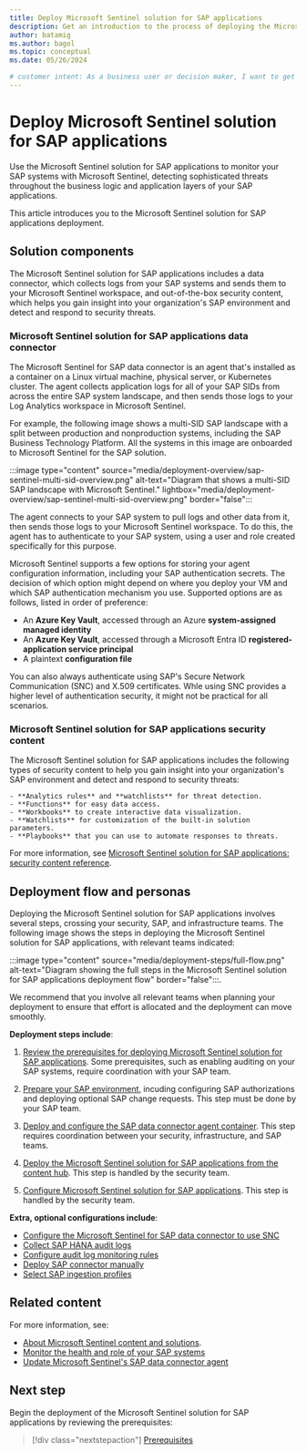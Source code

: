 ```yaml
---
title: Deploy Microsoft Sentinel solution for SAP applications
description: Get an introduction to the process of deploying the Microsoft Sentinel solution for SAP applications.
author: batamig
ms.author: bagol
ms.topic: conceptual
ms.date: 05/26/2024

# customer intent: As a business user or decision maker, I want to get an overview of how to deploy the Microsoft Sentinel solution for SAP applications so that I know the scope of the information I need and how to access it.
---
```


# Deploy Microsoft Sentinel solution for SAP applications

Use the Microsoft Sentinel solution for SAP applications to monitor your SAP systems with Microsoft Sentinel, detecting sophisticated threats throughout the business logic and application layers of your SAP applications.

This article introduces you to the Microsoft Sentinel solution for SAP applications deployment.

## Solution components

The Microsoft Sentinel solution for SAP applications includes a data connector, which collects logs from your SAP systems and sends them to your Microsoft Sentinel workspace, and out-of-the-box security content, which helps you gain insight into your organization's SAP environment and detect and respond to security threats.

### Microsoft Sentinel solution for SAP applications data connector

The Microsoft Sentinel for SAP data connector is an agent that's installed as a container on a Linux virtual machine, physical server, or Kubernetes cluster. The agent collects application logs for all of your SAP SIDs from across the entire SAP system landscape, and then sends those logs to your Log Analytics workspace in Microsoft Sentinel.

For example, the following image shows a multi-SID SAP landscape with a split between production and nonproduction systems, including the SAP Business Technology Platform. All the systems in this image are onboarded to Microsoft Sentinel for the SAP solution.

:::image type="content" source="media/deployment-overview/sap-sentinel-multi-sid-overview.png" alt-text="Diagram that shows a multi-SID SAP landscape with Microsoft Sentinel." lightbox="media/deployment-overview/sap-sentinel-multi-sid-overview.png" border="false":::

The agent connects to your SAP system to pull logs and other data from it, then sends those logs to your Microsoft Sentinel workspace. To do this, the agent has to authenticate to your SAP system, using a user and role created specifically for this purpose.

Microsoft Sentinel supports a few options for storing your agent configuration information, including your SAP authentication secrets. The decision of which option might depend on where you deploy your VM and which SAP authentication mechanism you use. Supported options are as follows, listed in order of preference:

- An **Azure Key Vault**, accessed through an Azure **system-assigned managed identity**
- An **Azure Key Vault**, accessed through a Microsoft Entra ID **registered-application service principal**
- A plaintext **configuration file**

You can also always authenticate using SAP's Secure Network Communication (SNC) and X.509 certificates. Whle using SNC provides a higher level of authentication security, it might not be practical for all scenarios.

### Microsoft Sentinel solution for SAP applications security content

The Microsoft Sentinel solution for SAP applications includes the following types of security content to help you gain insight into your organization's SAP environment and detect and respond to security threats:

    - **Analytics rules** and **watchlists** for threat detection.
    - **Functions** for easy data access.
    - **Workbooks** to create interactive data visualization.
    - **Watchlists** for customization of the built-in solution parameters.
    - **Playbooks** that you can use to automate responses to threats.

For more information, see [Microsoft Sentinel solution for SAP applications: security content reference](sap-solution-security-content.md).

## Deployment flow and personas

Deploying the Microsoft Sentinel solution for SAP applications involves several steps, crossing your security, SAP, and infrastructure teams. The following image shows the steps in deploying the Microsoft Sentinel solution for SAP applications, with relevant teams indicated:

:::image type="content" source="media/deployment-steps/full-flow.png" alt-text="Diagram showing the full steps in the Microsoft Sentinel solution for SAP applications deployment flow" border="false":::.

We recommend that you involve all relevant teams when planning your deployment to ensure that effort is allocated and the deployment can move smoothly.

**Deployment steps include**:

1. [Review the prerequisites for deploying Microsoft Sentinel solution for SAP applications](prerequisites-for-deploying-sap-continuous-threat-monitoring.md). Some prerequisites, such as enabling auditing on your SAP systems, require coordination with your SAP team.

1. [Prepare your SAP environment](preparing-sap.md), incuding configuring SAP authorizations and deploying optional SAP change requests. This step must be done by your SAP team.

1. [Deploy and configure the SAP data connector agent container](deploy-data-connector-agent-container.md). This step requires coordination between your security, infrastructure, and SAP teams.

1. [Deploy the Microsoft Sentinel solution for SAP applications from the content hub](deploy-sap-security-content.md). This step is handled by the security team.

1. [Configure Microsoft Sentinel solution for SAP applications](deployment-solution-configuration.md). This step is handled by the security team.

**Extra, optional configurations include**:

- [Configure the Microsoft Sentinel for SAP data connector to use SNC](configure-snc.md)
- [Collect SAP HANA audit logs](collect-sap-hana-audit-logs.md)
- [Configure audit log monitoring rules](configure-audit-log-rules.md)
- [Deploy SAP connector manually](sap-solution-deploy-alternate.md)
- [Select SAP ingestion profiles](select-ingestion-profiles.md)

## Related content

For more information, see:

- [About Microsoft Sentinel content and solutions](../sentinel-solutions.md).
- [Monitor the health and role of your SAP systems](../monitor-sap-system-health.md)
- [Update Microsoft Sentinel's SAP data connector agent](update-sap-data-connector.md)

## Next step

Begin the deployment of the Microsoft Sentinel solution for SAP applications by reviewing the prerequisites:

> [!div class="nextstepaction"]
> [Prerequisites](prerequisites-for-deploying-sap-continuous-threat-monitoring.md)
